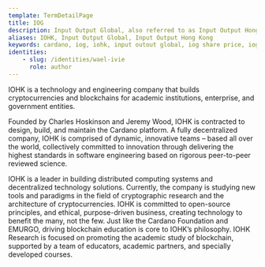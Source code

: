 ```yaml
---
template: TermDetailPage
title: IOG
description: Input Output Global, also referred to as Input Output Hong Kong (IOHK), is a technology company committed to using peer-to-peer innovations to provide financial services to the community. In particular, IOG is working on the technology development for Cardano.
aliases: IOHK, Input Output Global, Input Output Hong Kong
keywords: cardano, iog, iohk, input outout global, iog share price, iog jobs
identities: 
    - slug: /identities/wael-ivie
      role: author
---
```


IOHK is a technology and engineering company that builds cryptocurrencies and blockchains for academic institutions, enterprise, and government entities.

Founded by Charles Hoskinson and Jeremy Wood, IOHK is contracted to design, build, and maintain the Cardano platform. A fully decentralized company, IOHK is comprised of dynamic, innovative teams – based all over the world, collectively committed to innovation through delivering the highest standards in software engineering based on rigorous peer-to-peer reviewed science.

IOHK is a leader in building distributed computing systems and decentralized technology solutions. Currently, the company is studying new tools and paradigms in the field of cryptographic research and the architecture of cryptocurrencies. IOHK is committed to open-source principles, and ethical, purpose-driven business, creating technology to benefit the many, not the few. Just like the Cardano Foundation and EMURGO, driving blockchain education is core to IOHK’s philosophy. IOHK Research is focused on promoting the academic study of blockchain, supported by a team of educators, academic partners, and specially developed courses.